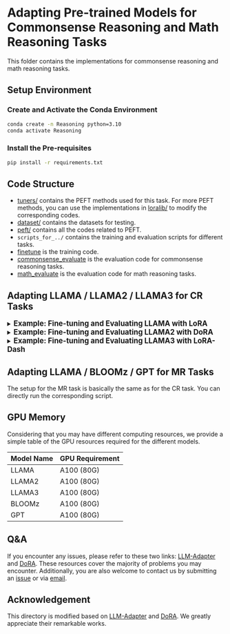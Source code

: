 
# Adapting Pre-trained Models for Commonsense Reasoning and Math Reasoning Tasks

This folder contains the implementations for commonsense reasoning and math reasoning tasks.

## Setup Environment

### Create and Activate the Conda Environment

```bash
conda create -n Reasoning python=3.10
conda activate Reasoning
```

### Install the Pre-requisites

```bash
pip install -r requirements.txt
```

## Code Structure

- [tuners/](./peft/src/peft/tuners/) contains the PEFT methods used for this task. For more PEFT methods, you can use the implementations in [loralib/](../loralib/loralib/) to modify the corresponding codes.
- [dataset/](./dataset/) contains the datasets for testing.
- [peft/](./peft/) contains all the codes related to PEFT.
- ``scripts_for_../`` contains the training and evaluation scripts for different tasks.
- [finetune](./finetune.py) is the training code.
- [commonsense_evaluate](./commonsense_evaluate.py) is the evaluation code for commonsense reasoning tasks.
- [math_evaluate](./math_evaluate.py) is the evaluation code for math reasoning tasks.

## Adapting LLAMA / LLAMA2 / LLAMA3 for CR Tasks

<details>
  <summary><strong><span style="font-size: 1.2em;">Example: Fine-tuning and Evaluating LLAMA with LoRA</span></strong></summary>

```bash
# Fine-tuning
# llama.sh

CUDA_VISIBLE_DEVICES=$4 python finetune.py \
    --base_model 'yahma/llama-7b-hf' \
    --data_path 'commonsense_170k.json' \
    --output_dir $3 \
    --batch_size 16  --micro_batch_size 16 --num_epochs 3 \
    --learning_rate 2e-4 --cutoff_len 256 --val_set_size 120 \
    --eval_step 80 --save_step 80  --adapter_name lora \
    --target_modules '["q_proj", "k_proj", "v_proj", "up_proj", "down_proj"]' \
    --lora_r $1 --lora_alpha $2 --use_gradient_checkpointing
```

```bash
sh llama.sh 32 64 ./finetune/lora_r=32/ 0
```

<strong><span style="font-size: 1em;">Hyper-parameter Setup</span></strong>

- `$1`: the rank of LoRA.
- `$2`: the corresponding alpha of LoRA.
- `$3`: where to save the fine-tuned model.
- `$4`: GPU number.
- `--adapter_name`: the method used for fine-tuning.
- `--target_modules`: which modules for fine-tuning.

```bash
# Evaluating
# part of llama_eval.sh

CUDA_VISIBLE_DEVICES=$2 python commonsense_evaluate.py \
    --model LLaMA-7B \
    --adapter LoRA \
    --dataset boolq \
    --base_model 'yahma/llama-7b-hf' \
    --batch_size 1 \
    --lora_weights $1|tee -a $1/boolq.txt

    ...
    ...
```

```bash
sh llama_eval.sh ./finetune/lora_r=32/ 0
```

<strong><span style="font-size: 1em;">Hyper-parameter Setup</span></strong>

- `$1`: the location of fine-tuned weights
- `$2`: GPU number

 </details>

<details>
  <summary><strong><span style="font-size: 1.2em;">Example: Fine-tuning and Evaluating LLAMA2 with DoRA</span></strong></summary>

```bash
sh llama2.sh 32 64 ./finetune/dora_r=32/ 0
```

```bash
sh llama2_eval.sh ./finetune/dora_r=32/ 0
```

<strong><span style="font-size: 1em;">Hyper-parameter Setup</span></strong>

See first example for details on hyper-parameters.

 </details>

<details>
  <summary><strong><span style="font-size: 1.2em;">Example: Fine-tuning and Evaluating LLAMA3 with LoRA-Dash</span></strong></summary>

First, please replace the codes in [lora.py](./peft/src/peft/tuners/lora.py) with those in [lora-dash.py](./peft/src/peft/tuners/lora-dash.py). Then, run the scripts as follows:

```bash
sh llama3.sh 32 64 ./finetune/lora-dash_r=32/ 0
```

```bash
sh llama3_eval.sh ./finetune/lora-dash_r=32/ 0
```

For other methods, please follow a similar pipeline.

<strong><span style="font-size: 1em;">Hyper-parameter Setup</span></strong>

See first example for details on hyper-parameters.

 </details>

## Adapting LLAMA / BLOOMz / GPT for MR Tasks

The setup for the MR task is basically the same as for the CR task. You can directly run the corresponding script.

## GPU Memory

Considering that you may have different computing resources, we provide a simple table of the GPU resources required for the different models.

| Model Name | GPU Requirement |
|------------|-----------------|
| LLAMA | A100 (80G) |
| LLAMA2 | A100 (80G) |
| LLAMA3 | A100 (80G) |
| BLOOMz | A100 (80G) |
| GPT | A100 (80G) |

## Q&A

If you encounter any issues, please refer to these two links: [LLM-Adapter](https://github.com/AGI-Edgerunners/LLM-Adapters/issues) and [DoRA](https://github.com/NVlabs/DoRA/issues). These resources cover the majority of problems you may encounter. Additionally, you are also welcome to contact us by submitting an [issue](https://github.com/Chongjie-Si/Subspace-Tuning/issues) or via [email](mailto:chongjiesi@sjtu.edu.cn).

## Acknowledgement

This directory is modified based on [LLM-Adapter](https://github.com/AGI-Edgerunners/LLM-Adapters) and [DoRA](https://github.com/NVlabs/DoRA). We greatly appreciate their remarkable works.
